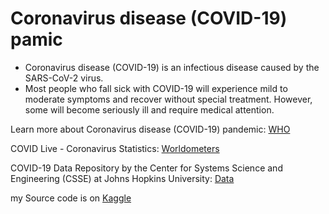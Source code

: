 # Coronavirus disease (COVID-19) pamic

- Coronavirus disease (COVID-19) is an infectious disease caused by the SARS-CoV-2 virus.
- Most people who fall sick with COVID-19 will experience mild to moderate symptoms and recover without special treatment. However, some will become seriously ill and require medical attention.

Learn more about Coronavirus disease (COVID-19) pandemic: [WHO](https://www.who.int/emergencies/diseases/novel-coronavirus-2019)

COVID Live - Coronavirus Statistics: [Worldometers](https://www.worldometers.info/coronavirus/)

COVID-19 Data Repository by the Center for Systems Science and Engineering (CSSE) at Johns Hopkins University: [Data](https://github.com/CSSEGISandData/COVID-19)

my Source code is on [Kaggle](https://www.kaggle.com/code/amirmotefaker/coronavirus-pandemic-covid-19-visualization/notebook)
